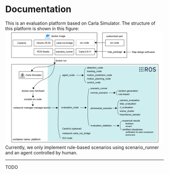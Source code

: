 <!--
 * @Author: Wenhao Ding
 * @Email: wenhaod@andrew.cmu.edu
 * @Date: 2021-07-18 21:46:37
 * @LastEditTime: 2021-07-23 14:11:09
 * @Description: 
-->

# Documentation

This is an evaluation platform based on Carla Simulator. The structure of this platform is shown in this figure:
![pipeline](./images/pipeline.png)
Currently, we only implement rule-based scenarios using scenario_runner and an agent controlled by human.

---

TODO